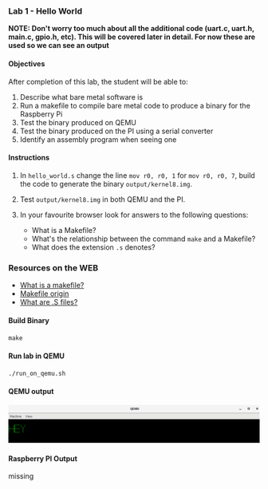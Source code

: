 ### Lab 1 -  Hello World

**NOTE: Don't worry too much about all the additional code (uart.c, uart.h, main.c, gpio.h, etc). This will be covered later in detail. For now these are used so we can see an output**

#### Objectives 

After completion of this lab, the student will be able to:

1. Describe what bare metal software is
2. Run a makefile to compile bare metal code to produce a binary for the Raspberry Pi
3. Test the binary produced on QEMU
4. Test the binary produced on the PI using a serial converter
5. Identify an assembly program when seeing one

#### Instructions 

1. In `hello_world.s` change the line `mov r0, r0, 1` for `mov r0, r0, 7`, build the code to generate the binary `output/kernel8.img`. 

2. Test `output/kernel8.img` in both QEMU and the PI. 

3. In your favourite browser look for answers to the following questions:
    - What is a Makefile?
    - What's the relationship between the command `make` and a Makefile?
    - What does the extension `.s` denotes?

### Resources on the WEB
- [What is a makefile?](http://www.sis.pitt.edu/mbsclass/tutorial/advanced/makefile/whatis.htm)
- [Makefile origin](https://en.wikipedia.org/wiki/Make_(software)#Origin)
- [What are .S files?](https://stackoverflow.com/questions/10285410/what-are-s-files)

#### Build Binary
```
make
```

#### Run lab in QEMU
```
./run_on_qemu.sh
```

#### QEMU output
<img src="https://github.com/RomanLabsIO/assembly_for_raspberry_pi_bare_metal/blob/master/1_Hello_World/images/qemu_output.png" width="620"/>


#### Raspberry PI Output
missing